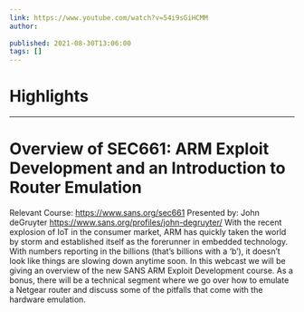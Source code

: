 ```yaml
---
link: https://www.youtube.com/watch?v=54i9sGiHCMM
author: 
   
published: 2021-08-30T13:06:00
tags: []
---
```

# Highlights


---
# Overview of SEC661: ARM Exploit Development and an Introduction to Router Emulation
Relevant Course: https://www.sans.org/sec661 Presented by: John deGruyter https://www.sans.org/profiles/john-degruyter/ With the recent explosion of IoT in the consumer market, ARM has quickly taken the world by storm and established itself as the forerunner in embedded technology. With numbers reporting in the billions (that’s billions with a ‘b’), it doesn’t look like things are slowing down anytime soon. In this webcast we will be giving an overview of the new SANS ARM Exploit Development course. As a bonus, there will be a technical segment where we go over how to emulate a Netgear router and discuss some of the pitfalls that come with the hardware emulation.